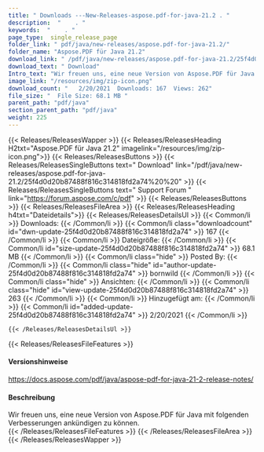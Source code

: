 ```yaml
---
title: " Downloads ---New-Releases-aspose.pdf-for-java-21.2 . "
description:  "    . " 
keywords:  "    . " 
page_type:  single_release_page
folder_link: " pdf/java/new-releases/aspose.pdf-for-java-21.2/"
folder_name: "Aspose.PDF für Java 21.2"
download_link: " /pdf/java/new-releases/aspose.pdf-for-java-21.2/25f4d0d20b87488f816c314818fd2a74"
download_text: " Download"
Intro_text: "Wir freuen uns, eine neue Version von Aspose.PDF für Java mit folgenden i..."
image_link: "/resources/img/zip-icon.png"
download_count: "   2/20/2021  Downloads: 167  Views: 262"
file_size: "  File Size: 68.1 MB "
parent_path: "pdf/java"
section_parent_path: "pdf/java"
weight: 225
---
```


{{< Releases/ReleasesWapper >}}
  {{< Releases/ReleasesHeading H2txt="Aspose.PDF für Java 21.2" imagelink="/resources/img/zip-icon.png">}}
  {{< Releases/ReleasesButtons >}}
    {{< Releases/ReleasesSingleButtons text=" Download" link="/pdf/java/new-releases/aspose.pdf-for-java-21.2/25f4d0d20b87488f816c314818fd2a74%20%20" >}}
    {{< Releases/ReleasesSingleButtons text=" Support Forum " link="https://forum.aspose.com/c/pdf" >}}
  {{< Releases/ReleasesButtons >}}
  {{< Releases/ReleasesFileArea >}}
    {{< Releases/ReleasesHeading h4txt="Dateidetails">}}
    {{< Releases/ReleasesDetailsUl >}}
            {{< Common/li >}} Downloads: {{< /Common/li >}}
      {{< Common/li class="downloadcount" id="dwn-update-25f4d0d20b87488f816c314818fd2a74" >}} 167 {{< /Common/li >}}
      {{< Common/li >}} Dateigröße: {{< /Common/li >}}
      {{< Common/li id="size-update-25f4d0d20b87488f816c314818fd2a74" >}} 68.1 MB {{< /Common/li >}} 
      {{< Common/li  class="hide" >}} Posted By: {{< /Common/li >}} 
      {{< Common/li class="hide" id="author-update-25f4d0d20b87488f816c314818fd2a74" >}} bornwild {{< /Common/li >}}
      {{< Common/li class="hide" >}} Ansichten: {{< /Common/li >}}
      {{< Common/li class="hide" id="view-update-25f4d0d20b87488f816c314818fd2a74" >}} 263 {{< /Common/li >}}
      {{< Common/li >}} Hinzugefügt am: {{< /Common/li >}}
      {{< Common/li id="added-update-25f4d0d20b87488f816c314818fd2a74" >}} 2/20/2021 {{< /Common/li >}} 

    {{< /Releases/ReleasesDetailsUl >}}

  {{< Releases/ReleasesFileFeatures >}}
      <h4>Versionshinweise</h4><div> <a href="https://docs.aspose.com/pdf/java/aspose-pdf-for-java-21-2-release-notes/">https://docs.aspose.com/pdf/java/aspose-pdf-for-java-21-2-release-notes/</a></div><h4> Beschreibung</h4><div class="HTMLDescription"> Wir freuen uns, eine neue Version von Aspose.PDF für Java mit folgenden Verbesserungen ankündigen zu können.</div>
  {{< /Releases/ReleasesFileFeatures >}}
 {{< /Releases/ReleasesFileArea >}}
{{< /Releases/ReleasesWapper >}}



